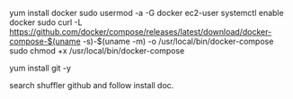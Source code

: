 yum install docker
sudo usermod -a -G docker ec2-user
systemctl enable docker
sudo curl -L https://github.com/docker/compose/releases/latest/download/docker-compose-$(uname -s)-$(uname -m) -o /usr/local/bin/docker-compose
sudo chmod +x /usr/local/bin/docker-compose

yum install git -y

search shuffler github and follow install doc.

